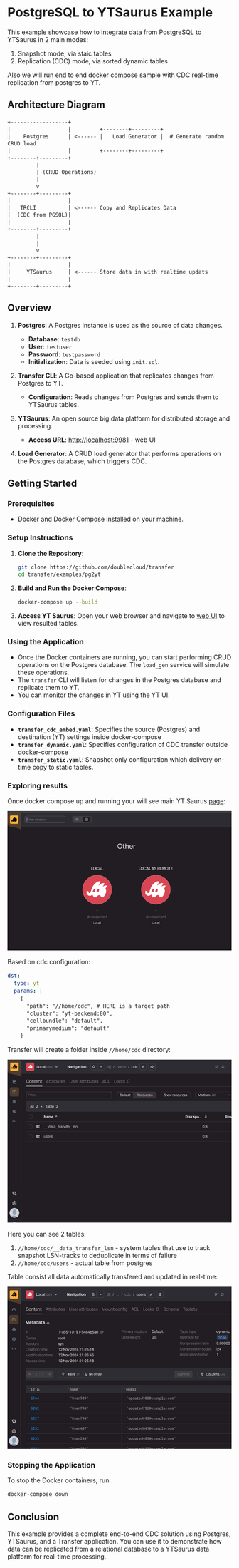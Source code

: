 # PostgreSQL to YTSaurus Example

This example showcase how to integrate data from PostgreSQL to YTSaurus in 2 main modes:

1. Snapshot mode, via staic tables
2. Replication (CDC) mode, via sorted dynamic tables

Also we will run end to end docker compose sample with CDC real-time replication from postgres to YT.

## Architecture Diagram

```plaintext
+------------------+         
|                  |         +--------+---------+
|    Postgres      | <------ |   Load Generator |  # Generate random CRUD load
|                  |         +--------+---------+
+--------+---------+
         |
         | (CRUD Operations)
         |
         v
+--------+---------+
|                  |
|   TRCLI          | <------ Copy and Replicates Data
|  (CDC from PGSQL)|
|                  |
+--------+---------+
         |
         |
         v
+--------+---------+
|                  |
|     YTSaurus     | <------ Store data in with realtime updats
|                  |
+--------+---------+
```

## Overview

1. **Postgres**: A Postgres instance is used as the source of data changes.
    - **Database**: `testdb`
    - **User**: `testuser`
    - **Password**: `testpassword`
    - **Initialization**: Data is seeded using `init.sql`.

3. **Transfer CLI**: A Go-based application that replicates changes from Postgres to YT.
    - **Configuration**: Reads changes from Postgres and sends them to YTSaurus tables.

4. **YTSaurus**: An open source big data platform for distributed storage and processing.
    - **Access URL**: [http://localhost:9981](http://localhost:9981) - web UI

5. **Load Generator**: A CRUD load generator that performs operations on the Postgres database, which triggers CDC.

## Getting Started

### Prerequisites

- Docker and Docker Compose installed on your machine.

### Setup Instructions

1. **Clone the Repository**:
   ```bash
   git clone https://github.com/doublecloud/transfer
   cd transfer/examples/pg2yt
   ```

2. **Build and Run the Docker Compose**:
   ```bash
   docker-compose up --build
   ```

3. **Access YT Saurus**:
   Open your web browser and navigate to [web UI](http://localhost:9180) to view resulted tables.

### Using the Application

- Once the Docker containers are running, you can start performing CRUD operations on the Postgres database. The `load_gen` service will simulate these operations.
- The `transfer` CLI will listen for changes in the Postgres database and replicate them to YT.
- You can monitor the changes in YT using the YT UI.

### Configuration Files

- **`transfer_cdc_embed.yaml`**: Specifies the source (Postgres) and destination (YT) settings inside docker-compose
- **`transfer_dynamic.yaml`**: Specifies configuration of CDC transfer outside docker-compose
- **`transfer_static.yaml`**: Snapshot only configuration which delivery on-time copy to static tables.

### Exploring results

Once docker compose up and running your will see main YT Saurus [page](http://localhost:9180):

![main](./assets/main.png)

Based on cdc configuration:

```yaml
dst:
  type: yt
  params: |
    {
      "path": "//home/cdc", # HERE is a target path
      "cluster": "yt-backend:80",
      "cellbundle": "default",
      "primarymedium": "default"
    }
```

Transfer will create a folder inside `//home/cdc` directory:

![tables](./assets/tables.png)

Here you can see 2 tables:

1. `//home/cdc/__data_transfer_lsn` - system tables that use to track snapshot LSN-tracks to deduplicate in terms of failure
2. `//home/cdc/users` - actual table from postgres

Table consist all data automatically transfered and updated in real-time:

![data](./assets/data.png)


### Stopping the Application

To stop the Docker containers, run:

```bash
docker-compose down
```

## Conclusion

This example provides a complete end-to-end CDC solution using Postgres, YTSaurus, and a Transfer application. You can use it to demonstrate how data can be replicated from a relational database to a YTSaurus data platform for real-time processing.

